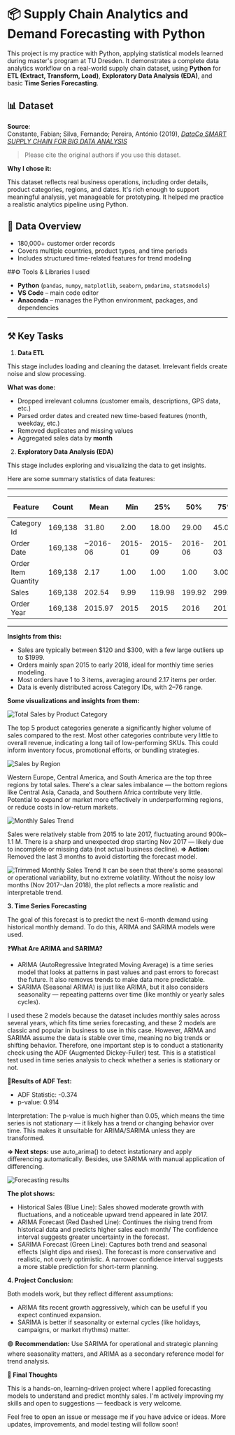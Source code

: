 # 📦 Supply Chain Analytics and Demand Forecasting with Python

This project is my practice with Python, applying statistical models learned during master's program at TU Dresden. It demonstrates a complete data analytics workflow on a real-world supply chain dataset, using **Python** for **ETL (Extract, Transform, Load)**, **Exploratory Data Analysis (EDA)**, and basic **Time Series Forecasting**.

## 📊 Dataset

**Source**:  
Constante, Fabian; Silva, Fernando; Pereira, António (2019), *[DataCo SMART SUPPLY CHAIN FOR BIG DATA ANALYSIS](https://data.mendeley.com/datasets/8gx2fvg2k6/5)*  
> Please cite the original authors if you use this dataset.

**Why I chose it:**  

This dataset reflects real business operations, including order details, product categories, regions, and dates. It's rich enough to support meaningful analysis, yet manageable for prototyping. It helped me practice a realistic analytics pipeline using Python.

## 📁 Data Overview

- 180,000+ customer order records  
- Covers multiple countries, product types, and time periods  
- Includes structured time-related features for trend modeling

##⚙️ Tools & Libraries I used
- **Python** (`pandas`, `numpy`, `matplotlib`, `seaborn`, `pmdarima`, `statsmodels`)
- **VS Code** – main code editor
- **Anaconda** – manages the Python environment, packages, and dependencies
---

## ⚒️ Key Tasks

1. **Data ETL**

This stage includes loading and cleaning the dataset. Irrelevant fields create noise and slow processing.

**What was done:**

- Dropped irrelevant columns (customer emails, descriptions, GPS data, etc.)
- Parsed order dates and created new time-based features (month, weekday, etc.)
- Removed duplicates and missing values
- Aggregated sales data by **month**

2. **Exploratory Data Analysis (EDA)**

This stage includes exploring and visualizing the data to get insights.

Here are some summary statistics of data features:

---
| Feature               | Count      | Mean     | Min     | 25%     | 50%     | 75%     | Max       | Std Dev  |
|------------------------|------------|----------|---------|---------|---------|---------|-----------|----------|
| Category Id            | 169,138    | 31.80    | 2.00    | 18.00   | 29.00   | 45.00   | 76.00     | 15.76    |
| Order Date             | 169,138    | ~2016-06 | 2015-01 | 2015-09 | 2016-06 | 2017-03 | 2018-01   | –        |
| Order Item Quantity    | 169,138    | 2.17     | 1.00    | 1.00    | 1.00    | 3.00    | 5.00      | 1.47     |
| Sales                  | 169,138    | 202.54   | 9.99    | 119.98  | 199.92  | 299.95  | 1999.99   | 133.55   |
| Order Year             | 169,138    | 2015.97  | 2015    | 2015    | 2016    | 2017    | 2018      | 0.83     |
---

**Insights from this:**
- Sales are typically between $120 and $300, with a few large outliers up to $1999.
- Orders mainly span 2015 to early 2018, ideal for monthly time series modeling.
- Most orders have 1 to 3 items, averaging around 2.17 items per order.
- Data is evenly distributed across Category IDs, with 2–76 range.

**Some visualizations and insights from them:**

![Total Sales by Product Category](https://github.com/user-attachments/assets/8dc33105-80bd-42e1-ae4f-507077a7c3bd)

The top 5 product categories generate a significantly higher volume of sales compared to the rest. Most other categories contribute very little to overall revenue, indicating a long tail of low-performing SKUs. This could inform inventory focus, promotional efforts, or bundling strategies.

![Sales by Region](https://github.com/user-attachments/assets/38077d68-591b-4e2b-9d75-b7efecbc0d31)

Western Europe, Central America, and South America are the top three regions by total sales. There's a clear sales imbalance — the bottom regions like Central Asia, Canada, and Southern Africa contribute very little. Potential to expand or market more effectively in underperforming regions, or reduce costs in low-return markets.

![Monthly Sales Trend](https://github.com/user-attachments/assets/a527b8a2-0ab7-4004-8b83-511763f8b7d4)

Sales were relatively stable from 2015 to late 2017, fluctuating around 900k–1.1 M. There is a sharp and unexpected drop starting Nov 2017 — likely due to incomplete or missing data (not actual business decline).
**=> Action:** Removed the last 3 months to avoid distorting the forecast model.

![Trimmed Monthly Sales Trend](https://github.com/user-attachments/assets/d5ebebf5-f112-4456-a18c-d0a80300d59d)
It can be seen that there's some seasonal or operational variability, but no extreme volatility. Without the noisy low months (Nov 2017–Jan 2018), the plot reflects a more realistic and interpretable trend.

**3. Time Series Forecasting**

The goal of this forecast is to predict the next 6-month demand using historical monthly demand. To do this, ARIMA and SARIMA models were used.

❓**What Are ARIMA and SARIMA?**
- ARIMA (AutoRegressive Integrated Moving Average) is a time series model that looks at patterns in past values and past errors to forecast the future. It also removes trends to make data more predictable.
- SARIMA (Seasonal ARIMA) is just like ARIMA, but it also considers seasonality — repeating patterns over time (like monthly or yearly sales cycles).

I used these 2 models because the dataset includes monthly sales across several years, which fits time series forecasting, and these 2 models are classic and popular in business to use in this case.
However, ARIMA and SARIMA assume the data is stable over time, meaning no big trends or shifting behavior. Therefore, one important step is to conduct a stationarity check using the ADF (Augmented Dickey-Fuller) test. This is a statistical test used in time series analysis to check whether a series is stationary or not.

📃**Results of ADF Test:**
- ADF Statistic: -0.374
- p-value: 0.914

Interpretation: The p-value is much higher than 0.05, which means the time series is not stationary — it likely has a trend or changing behavior over time. This makes it unsuitable for ARIMA/SARIMA unless they are transformed.

**=> Next steps:** use auto_arima() to detect instationary and apply differencing automatically. Besides, use SARIMA with manual application of differencing.

![Forecasting results ](https://github.com/user-attachments/assets/f69454c4-e41c-4f87-a862-002ee1d1846f)

**The plot shows:**
- Historical Sales (Blue Line): Sales showed moderate growth with fluctuations, and a noticeable upward trend appeared in late 2017.
- ARIMA Forecast (Red Dashed Line): Continues the rising trend from historical data and predicts higher sales each month/ The confidence interval suggests greater uncertainty in the forecast.
- SARIMA Forecast (Green Line): Captures both trend and seasonal effects (slight dips and rises). The forecast is more conservative and realistic, not overly optimistic. A narrower confidence interval suggests a more stable prediction for short-term planning.

**4. Project Conclusion:**
   
Both models work, but they reflect different assumptions:
- ARIMA fits recent growth aggressively, which can be useful if you expect continued expansion.
- SARIMA is better if seasonality or external cycles (like holidays, campaigns, or market rhythms) matter.
  
🟢 **Recommendation:** Use SARIMA for operational and strategic planning where seasonality matters, and ARIMA as a secondary reference model for trend analysis.

**🧾 Final Thoughts**

This is a hands-on, learning-driven project where I applied forecasting models to understand and predict monthly sales.
I'm actively improving my skills and open to suggestions — feedback is very welcome.

Feel free to open an issue or message me if you have advice or ideas.
More updates, improvements, and model testing will follow soon!
